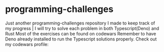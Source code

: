 # programming-challenges
Just another programming-challenges repository I made to keep track of my progress |  I will try to solve each problem in both Typescript(Deno) and Rust
Most of the exercises can be found on codewars
Remember to have Deno already installed to run the Typescript solutions properly. Check out my codewars profile:
